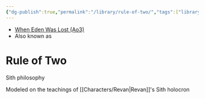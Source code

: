 ```yaml
---
{"dg-publish":true,"permalink":"/library/rule-of-two/","tags":["library","unfinished"],"dgHomeLink":false}
---
```


- [When Eden Was Lost (Ao3)](https://archiveofourown.org/works/19334440/chapters/45992584)
- Also known as

# Rule of Two

Sith philosophy 

Modeled on the teachings of [[Characters/Revan\|Revan]]'s Sith holocron 
